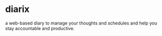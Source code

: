 # diarix
a web-based diary to manage your thoughts and  schedules and help you stay accountable and productive.
